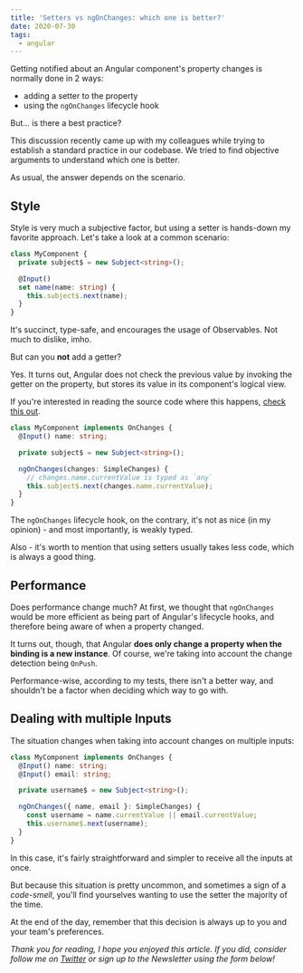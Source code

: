 ```yaml
---
title: 'Setters vs ngOnChanges: which one is better?'
date: 2020-07-30
tags:
  - angular
---
```


Getting notified about an Angular component's property changes is normally done in 2 ways:

- adding a setter to the property
- using the `ngOnChanges` lifecycle hook

But... is there a best practice?

This discussion recently came up with my colleagues while trying to establish a standard practice in our codebase. We tried to find objective arguments to understand which one is better.

As usual, the answer depends on the scenario.

## Style

Style is very much a subjective factor, but using a setter is hands-down my favorite approach. Let's take a look at a common scenario:

```typescript
class MyComponent {
  private subject$ = new Subject<string>();

  @Input()
  set name(name: string) {
    this.subject$.next(name);
  }
}
```

It's succinct, type-safe, and encourages the usage of Observables. Not much to dislike, imho.

But can you **not** add a getter?

Yes. It turns out, Angular does not check the previous value by invoking the getter on the property, but stores its value in its component's logical view.

If you're interested in reading the source code where this happens, [check this out](https://github.com/angular/angular/blob/d1ea1f4c7f3358b730b0d94e65b00bc28cae279c/packages/core/src/render3/bindings.ts#L50).

```typescript
class MyComponent implements OnChanges {
  @Input() name: string;

  private subject$ = new Subject<string>();

  ngOnChanges(changes: SimpleChanges) {
    // changes.name.currentValue is typed as `any`
    this.subject$.next(changes.name.currentValue);
  }
}
```

The `ngOnChanges` lifecycle hook, on the contrary, it's not as nice (in my opinion) - and most importantly, is weakly typed.

Also - it's worth to mention that using setters usually takes less code, which is always a good thing.

## Performance

Does performance change much? At first, we thought that `ngOnChanges` would be more efficient as being part of Angular's lifecycle hooks, and therefore being aware of when a property changed.

It turns out, though, that Angular **does only change a property when the binding is a new instance**. Of course, we're taking into account the change detection being `OnPush`.

Performance-wise, according to my tests, there isn't a better way, and shouldn't be a factor when deciding which way to go with.

## Dealing with multiple Inputs

The situation changes when taking into account changes on multiple inputs:

```typescript
class MyComponent implements OnChanges {
  @Input() name: string;
  @Input() email: string;

  private username$ = new Subject<string>();

  ngOnChanges({ name, email }: SimpleChanges) {
    const username = name.currentValue || email.currentValue;
    this.username$.next(username);
  }
}
```

In this case, it's fairly straightforward and simpler to receive all the inputs at once.

But because this situation is pretty uncommon, and sometimes a sign of a _code-smell_, you'll find yourselves wanting to use the setter the majority of the time.

At the end of the day, remember that this decision is always up to you and your team's preferences.

_Thank you for reading, I hope you enjoyed this article. If you did, consider follow me on [Twitter](https://twitter.com/gc_psk) or sign up to the Newsletter using the form below!_
